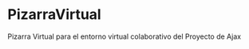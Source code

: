 PizarraVirtual
==============

Pizarra Virtual para el entorno virtual colaborativo del Proyecto de Ajax
